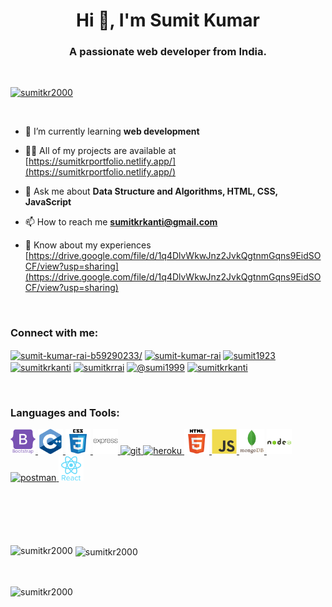 <h1 align="center">Hi 👋, I'm Sumit Kumar</h1>
<h3 align="center">A passionate web developer from India.</h3>

<br />

<p align="left"> <a href="https://github.com/ryo-ma/github-profile-trophy"><img src="https://github-profile-trophy.vercel.app/?username=sumitkr2000" alt="sumitkr2000" /></a> </p>

<br />

- 🌱 I’m currently learning **web development**

- 👨‍💻 All of my projects are available at [https://sumitkrportfolio.netlify.app/](https://sumitkrportfolio.netlify.app/)

- 💬 Ask me about **Data Structure and Algorithms, HTML, CSS, JavaScript**

- 📫 How to reach me **sumitkrkanti@gmail.com**

- 📄 Know about my experiences [https://drive.google.com/file/d/1q4DlvWkwJnz2JvkQgtnmGqns9EidSOCF/view?usp=sharing](https://drive.google.com/file/d/1q4DlvWkwJnz2JvkQgtnmGqns9EidSOCF/view?usp=sharing)

<br />

<h3 align="left">Connect with me:</h3>
<p align="left">
<a href="https://linkedin.com/in/sumit-kumar-rai-b59290233/" target="blank"><img align="center" src="https://raw.githubusercontent.com/rahuldkjain/github-profile-readme-generator/master/src/images/icons/Social/linked-in-alt.svg" alt="sumit-kumar-rai-b59290233/" height="30" width="40" /></a>
<a href="https://stackoverflow.com/users/sumit-kumar-rai" target="blank"><img align="center" src="https://raw.githubusercontent.com/rahuldkjain/github-profile-readme-generator/master/src/images/icons/Social/stack-overflow.svg" alt="sumit-kumar-rai" height="30" width="40" /></a>
<a href="https://www.codechef.com/users/sumit1923" target="blank"><img align="center" src="https://cdn.jsdelivr.net/npm/simple-icons@3.1.0/icons/codechef.svg" alt="sumit1923" height="30" width="40" /></a>
<a href="https://www.hackerrank.com/sumitkrkanti" target="blank"><img align="center" src="https://raw.githubusercontent.com/rahuldkjain/github-profile-readme-generator/master/src/images/icons/Social/hackerrank.svg" alt="sumitkrkanti" height="30" width="40" /></a>
<a href="https://www.leetcode.com/sumitkrrai" target="blank"><img align="center" src="https://raw.githubusercontent.com/rahuldkjain/github-profile-readme-generator/master/src/images/icons/Social/leet-code.svg" alt="sumitkrrai" height="30" width="40" /></a>
<a href="https://www.hackerearth.com/@sumi1999" target="blank"><img align="center" src="https://raw.githubusercontent.com/rahuldkjain/github-profile-readme-generator/master/src/images/icons/Social/hackerearth.svg" alt="@sumi1999" height="30" width="40" /></a>
<a href="https://auth.geeksforgeeks.org/user/sumitkrkanti" target="blank"><img align="center" src="https://raw.githubusercontent.com/rahuldkjain/github-profile-readme-generator/master/src/images/icons/Social/geeks-for-geeks.svg" alt="sumitkrkanti" height="30" width="40" /></a>
</p>

<br />

<h3 align="left">Languages and Tools:</h3>
<p align="left" style="margin-bottom: 100px;"> <a href="https://getbootstrap.com" target="_blank" rel="noreferrer"> <img src="https://raw.githubusercontent.com/devicons/devicon/master/icons/bootstrap/bootstrap-plain-wordmark.svg" alt="bootstrap" width="40" height="40"/> </a> <a href="https://www.w3schools.com/cpp/" target="_blank" rel="noreferrer"> <img src="https://raw.githubusercontent.com/devicons/devicon/master/icons/cplusplus/cplusplus-original.svg" alt="cplusplus" width="40" height="40"/> </a> <a href="https://www.w3schools.com/css/" target="_blank" rel="noreferrer"> <img src="https://raw.githubusercontent.com/devicons/devicon/master/icons/css3/css3-original-wordmark.svg" alt="css3" width="40" height="40"/> </a> <a href="https://expressjs.com" target="_blank" rel="noreferrer"> <img src="https://raw.githubusercontent.com/devicons/devicon/master/icons/express/express-original-wordmark.svg" alt="express" width="40" height="40"/> </a> <a href="https://git-scm.com/" target="_blank" rel="noreferrer"> <img src="https://www.vectorlogo.zone/logos/git-scm/git-scm-icon.svg" alt="git" width="40" height="40"/> </a> <a href="https://heroku.com" target="_blank" rel="noreferrer"> <img src="https://www.vectorlogo.zone/logos/heroku/heroku-icon.svg" alt="heroku" width="40" height="40"/> </a> <a href="https://www.w3.org/html/" target="_blank" rel="noreferrer"> <img src="https://raw.githubusercontent.com/devicons/devicon/master/icons/html5/html5-original-wordmark.svg" alt="html5" width="40" height="40"/> </a> <a href="https://developer.mozilla.org/en-US/docs/Web/JavaScript" target="_blank" rel="noreferrer"> <img src="https://raw.githubusercontent.com/devicons/devicon/master/icons/javascript/javascript-original.svg" alt="javascript" width="40" height="40"/> </a> <a href="https://www.mongodb.com/" target="_blank" rel="noreferrer"> <img src="https://raw.githubusercontent.com/devicons/devicon/master/icons/mongodb/mongodb-original-wordmark.svg" alt="mongodb" width="40" height="40"/> </a> <a href="https://nodejs.org" target="_blank" rel="noreferrer"> <img src="https://raw.githubusercontent.com/devicons/devicon/master/icons/nodejs/nodejs-original-wordmark.svg" alt="nodejs" width="40" height="40"/> </a> <a href="https://postman.com" target="_blank" rel="noreferrer"> <img src="https://www.vectorlogo.zone/logos/getpostman/getpostman-icon.svg" alt="postman" width="40" height="40"/> </a> <a href="https://reactjs.org/" target="_blank" rel="noreferrer"> <img src="https://raw.githubusercontent.com/devicons/devicon/master/icons/react/react-original-wordmark.svg" alt="react" width="40" height="40"/> </a> </p>

<p><img align="left" src="https://github-readme-stats.vercel.app/api/top-langs?username=sumitkr2000&show_icons=true&locale=en&layout=compact" alt="sumitkr2000" /></p>

<p>&nbsp;<img align="center" src="https://github-readme-stats.vercel.app/api?username=sumitkr2000&show_icons=true&locale=en" alt="sumitkr2000" /></p>

<br />

<p><img align="center" src="https://github-readme-streak-stats.herokuapp.com/?user=sumitkr2000&" alt="sumitkr2000" /></p>
